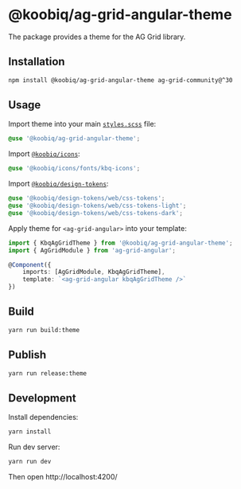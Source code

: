 # @koobiq/ag-grid-angular-theme

The package provides a theme for the AG Grid library.

## Installation

```bash
npm install @koobiq/ag-grid-angular-theme ag-grid-community@^30
```

## Usage

Import theme into your main [`styles.scss`](/dev/ag-grid-angular/src/styles.scss) file:

```css
@use '@koobiq/ag-grid-angular-theme';
```

Import [`@koobiq/icons`](https://github.com/koobiq/icons):

```css
@use '@koobiq/icons/fonts/kbq-icons';
```

Import [`@koobiq/design-tokens`](https://github.com/koobiq/design-tokens):

```css
@use '@koobiq/design-tokens/web/css-tokens';
@use '@koobiq/design-tokens/web/css-tokens-light';
@use '@koobiq/design-tokens/web/css-tokens-dark';
```

Apply theme for `<ag-grid-angular>` into your template:

```ts
import { KbqAgGridTheme } from '@koobiq/ag-grid-angular-theme';
import { AgGridModule } from 'ag-grid-angular';

@Component({
    imports: [AgGridModule, KbqAgGridTheme],
    template: `<ag-grid-angular kbqAgGridTheme />`
})
```

## Build

```bash
yarn run build:theme
```

## Publish

```bash
yarn run release:theme
```

## Development

Install dependencies:

```bash
yarn install
```

Run dev server:

```bash
yarn run dev
```

Then open http://localhost:4200/
